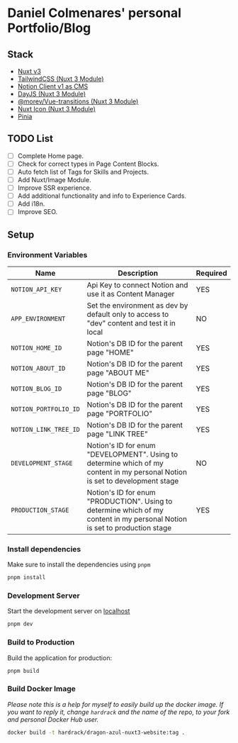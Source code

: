 # Daniel Colmenares' personal Portfolio/Blog

## Stack

- [Nuxt v3](https://nuxt.com/)
- [TailwindCSS (Nuxt 3 Module)](https://nuxt.com/modules/tailwindcss)
- [Notion Client v1 as CMS](https://www.npmjs.com/package/@notionhq/client)
- [DayJS (Nuxt 3 Module)](https://nuxt.com/modules/dayjs)
- [@morev/Vue-transitions (Nuxt 3 Module)](https://nuxt.com/modules/vue-transitions)
- [Nuxt Icon (Nuxt 3 Module)](https://nuxt.com/modules/icon)
- [Pinia](https://pinia.vuejs.org/)

## TODO List

- [ ] Complete Home page.
- [ ] Check for correct types in Page Content Blocks.
- [ ] Auto fetch list of Tags for Skills and Projects.
- [ ] Add Nuxt/Image Module.
- [ ] Improve SSR experience.
- [ ] Add additional functionality and info to Experience Cards.
- [ ] Add i18n.
- [ ] Improve SEO.

## Setup

### Environment Variables

| Name                  | Description                                                                                                                  | Required |
| --------------------- | ---------------------------------------------------------------------------------------------------------------------------- | -------- |
| `NOTION_API_KEY`      | Api Key to connect Notion and use it as Content Manager                                                                      | YES      |
| `APP_ENVIRONMENT`     | Set the environment as dev by default only to access to "dev" content and test it in local                                   | NO       |
| `NOTION_HOME_ID`      | Notion's DB ID for the parent page "HOME"                                                                                    | YES      |
| `NOTION_ABOUT_ID`     | Notion's DB ID for the parent page "ABOUT ME"                                                                                | YES      |
| `NOTION_BLOG_ID`      | Notion's DB ID for the parent page "BLOG"                                                                                    | YES      |
| `NOTION_PORTFOLIO_ID` | Notion's DB ID for the parent page "PORTFOLIO"                                                                               | YES      |
| `NOTION_LINK_TREE_ID` | Notion's DB ID for the parent page "LINK TREE"                                                                               | YES      |
| `DEVELOPMENT_STAGE`   | Notion's ID for enum "DEVELOPMENT". Using to determine which of my content in my personal Notion is set to development stage | NO       |
| `PRODUCTION_STAGE`    | Notion's ID for enum "PRODUCTION". Using to determine which of my content in my personal Notion is set to production stage   | YES      |

### Install dependencies

Make sure to install the dependencies using `pnpm`

```bash
pnpm install
```

### Development Server

Start the development server on [localhost](http://localhost:3000)

```bash
pnpm dev
```

### Build to Production

Build the application for production:

```bash
pnpm build
```

### Build Docker Image

_Please note this is a help for myself to easily build up the docker image. If you want to reply it, change `hardrack` and the name of the repo, to your fork and personal Docker Hub user._

```bash
docker build -t hardrack/dragon-azul-nuxt3-website:tag .
```
